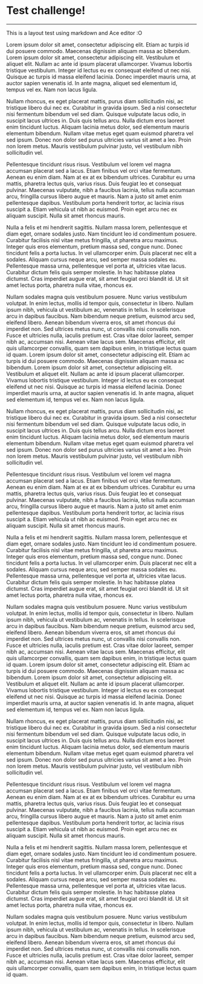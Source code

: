 # Test challenge!
---
This is a layout test using markdown and Ace editor :O

Lorem ipsum dolor sit amet, consectetur adipiscing elit. Etiam ac turpis id dui posuere commodo. Maecenas dignissim aliquam massa ac bibendum. Lorem ipsum dolor sit amet, consectetur adipiscing elit. Vestibulum et aliquet elit. Nullam ac ante id ipsum placerat ullamcorper. Vivamus lobortis tristique vestibulum. Integer id lectus eu ex consequat eleifend ut nec nisi. Quisque ac turpis id massa eleifend lacinia. Donec imperdiet mauris urna, at auctor sapien venenatis id. In ante magna, aliquet sed elementum id, tempus vel ex. Nam non lacus ligula.

Nullam rhoncus, ex eget placerat mattis, purus diam sollicitudin nisi, ac tristique libero dui nec ex. Curabitur in gravida ipsum. Sed a nisl consectetur nisi fermentum bibendum vel sed diam. Quisque vulputate lacus odio, in suscipit lacus ultrices in. Duis quis tellus arcu. Nulla dictum eros laoreet enim tincidunt luctus. Aliquam lacinia metus dolor, sed elementum mauris elementum bibendum. Nullam vitae metus eget quam euismod pharetra vel sed ipsum. Donec non dolor sed purus ultricies varius sit amet a leo. Proin non lorem metus. Mauris vestibulum pulvinar justo, vel vestibulum nibh sollicitudin vel.

Pellentesque tincidunt risus risus. Vestibulum vel lorem vel magna accumsan placerat sed a lacus. Etiam finibus vel orci vitae fermentum. Aenean eu enim diam. Nam at ex at ex bibendum ultrices. Curabitur eu urna mattis, pharetra lectus quis, varius risus. Duis feugiat leo et consequat pulvinar. Maecenas vulputate, nibh a faucibus lacinia, tellus nulla accumsan arcu, fringilla cursus libero augue et mauris. Nam a justo sit amet enim pellentesque dapibus. Vestibulum porta hendrerit tortor, ac lacinia risus suscipit a. Etiam vehicula ut nibh ac euismod. Proin eget arcu nec ex aliquam suscipit. Nulla sit amet rhoncus mauris.

Nulla a felis et mi hendrerit sagittis. Nullam massa lorem, pellentesque et diam eget, ornare sodales justo. Nam tincidunt leo id condimentum posuere. Curabitur facilisis nisl vitae metus fringilla, ut pharetra arcu maximus. Integer quis eros elementum, pretium massa sed, congue nunc. Donec tincidunt felis a porta luctus. In vel ullamcorper enim. Duis placerat nec elit a sodales. Aliquam cursus neque arcu, sed semper massa sodales eu. Pellentesque massa urna, pellentesque vel porta at, ultricies vitae lacus. Curabitur dictum felis quis semper molestie. In hac habitasse platea dictumst. Cras imperdiet augue erat, sit amet feugiat orci blandit id. Ut sit amet lectus porta, pharetra nulla vitae, rhoncus ex.

Nullam sodales magna quis vestibulum posuere. Nunc varius vestibulum volutpat. In enim lectus, mollis id tempor quis, consectetur in libero. Nullam ipsum nibh, vehicula ut vestibulum ac, venenatis in tellus. In scelerisque arcu in dapibus faucibus. Nam bibendum neque pretium, euismod arcu sed, eleifend libero. Aenean bibendum viverra eros, sit amet rhoncus dui imperdiet non. Sed ultrices metus nunc, ut convallis nisi convallis non. Fusce et ultricies nulla, iaculis pretium est. Cras vitae dolor laoreet, semper nibh ac, accumsan nisi. Aenean vitae lacus sem. Maecenas efficitur, elit quis ullamcorper convallis, quam sem dapibus enim, in tristique lectus quam id quam.
Lorem ipsum dolor sit amet, consectetur adipiscing elit. Etiam ac turpis id dui posuere commodo. Maecenas dignissim aliquam massa ac bibendum. Lorem ipsum dolor sit amet, consectetur adipiscing elit. Vestibulum et aliquet elit. Nullam ac ante id ipsum placerat ullamcorper. Vivamus lobortis tristique vestibulum. Integer id lectus eu ex consequat eleifend ut nec nisi. Quisque ac turpis id massa eleifend lacinia. Donec imperdiet mauris urna, at auctor sapien venenatis id. In ante magna, aliquet sed elementum id, tempus vel ex. Nam non lacus ligula.

Nullam rhoncus, ex eget placerat mattis, purus diam sollicitudin nisi, ac tristique libero dui nec ex. Curabitur in gravida ipsum. Sed a nisl consectetur nisi fermentum bibendum vel sed diam. Quisque vulputate lacus odio, in suscipit lacus ultrices in. Duis quis tellus arcu. Nulla dictum eros laoreet enim tincidunt luctus. Aliquam lacinia metus dolor, sed elementum mauris elementum bibendum. Nullam vitae metus eget quam euismod pharetra vel sed ipsum. Donec non dolor sed purus ultricies varius sit amet a leo. Proin non lorem metus. Mauris vestibulum pulvinar justo, vel vestibulum nibh sollicitudin vel.

Pellentesque tincidunt risus risus. Vestibulum vel lorem vel magna accumsan placerat sed a lacus. Etiam finibus vel orci vitae fermentum. Aenean eu enim diam. Nam at ex at ex bibendum ultrices. Curabitur eu urna mattis, pharetra lectus quis, varius risus. Duis feugiat leo et consequat pulvinar. Maecenas vulputate, nibh a faucibus lacinia, tellus nulla accumsan arcu, fringilla cursus libero augue et mauris. Nam a justo sit amet enim pellentesque dapibus. Vestibulum porta hendrerit tortor, ac lacinia risus suscipit a. Etiam vehicula ut nibh ac euismod. Proin eget arcu nec ex aliquam suscipit. Nulla sit amet rhoncus mauris.

Nulla a felis et mi hendrerit sagittis. Nullam massa lorem, pellentesque et diam eget, ornare sodales justo. Nam tincidunt leo id condimentum posuere. Curabitur facilisis nisl vitae metus fringilla, ut pharetra arcu maximus. Integer quis eros elementum, pretium massa sed, congue nunc. Donec tincidunt felis a porta luctus. In vel ullamcorper enim. Duis placerat nec elit a sodales. Aliquam cursus neque arcu, sed semper massa sodales eu. Pellentesque massa urna, pellentesque vel porta at, ultricies vitae lacus. Curabitur dictum felis quis semper molestie. In hac habitasse platea dictumst. Cras imperdiet augue erat, sit amet feugiat orci blandit id. Ut sit amet lectus porta, pharetra nulla vitae, rhoncus ex.

Nullam sodales magna quis vestibulum posuere. Nunc varius vestibulum volutpat. In enim lectus, mollis id tempor quis, consectetur in libero. Nullam ipsum nibh, vehicula ut vestibulum ac, venenatis in tellus. In scelerisque arcu in dapibus faucibus. Nam bibendum neque pretium, euismod arcu sed, eleifend libero. Aenean bibendum viverra eros, sit amet rhoncus dui imperdiet non. Sed ultrices metus nunc, ut convallis nisi convallis non. Fusce et ultricies nulla, iaculis pretium est. Cras vitae dolor laoreet, semper nibh ac, accumsan nisi. Aenean vitae lacus sem. Maecenas efficitur, elit quis ullamcorper convallis, quam sem dapibus enim, in tristique lectus quam id quam.
Lorem ipsum dolor sit amet, consectetur adipiscing elit. Etiam ac turpis id dui posuere commodo. Maecenas dignissim aliquam massa ac bibendum. Lorem ipsum dolor sit amet, consectetur adipiscing elit. Vestibulum et aliquet elit. Nullam ac ante id ipsum placerat ullamcorper. Vivamus lobortis tristique vestibulum. Integer id lectus eu ex consequat eleifend ut nec nisi. Quisque ac turpis id massa eleifend lacinia. Donec imperdiet mauris urna, at auctor sapien venenatis id. In ante magna, aliquet sed elementum id, tempus vel ex. Nam non lacus ligula.

Nullam rhoncus, ex eget placerat mattis, purus diam sollicitudin nisi, ac tristique libero dui nec ex. Curabitur in gravida ipsum. Sed a nisl consectetur nisi fermentum bibendum vel sed diam. Quisque vulputate lacus odio, in suscipit lacus ultrices in. Duis quis tellus arcu. Nulla dictum eros laoreet enim tincidunt luctus. Aliquam lacinia metus dolor, sed elementum mauris elementum bibendum. Nullam vitae metus eget quam euismod pharetra vel sed ipsum. Donec non dolor sed purus ultricies varius sit amet a leo. Proin non lorem metus. Mauris vestibulum pulvinar justo, vel vestibulum nibh sollicitudin vel.

Pellentesque tincidunt risus risus. Vestibulum vel lorem vel magna accumsan placerat sed a lacus. Etiam finibus vel orci vitae fermentum. Aenean eu enim diam. Nam at ex at ex bibendum ultrices. Curabitur eu urna mattis, pharetra lectus quis, varius risus. Duis feugiat leo et consequat pulvinar. Maecenas vulputate, nibh a faucibus lacinia, tellus nulla accumsan arcu, fringilla cursus libero augue et mauris. Nam a justo sit amet enim pellentesque dapibus. Vestibulum porta hendrerit tortor, ac lacinia risus suscipit a. Etiam vehicula ut nibh ac euismod. Proin eget arcu nec ex aliquam suscipit. Nulla sit amet rhoncus mauris.

Nulla a felis et mi hendrerit sagittis. Nullam massa lorem, pellentesque et diam eget, ornare sodales justo. Nam tincidunt leo id condimentum posuere. Curabitur facilisis nisl vitae metus fringilla, ut pharetra arcu maximus. Integer quis eros elementum, pretium massa sed, congue nunc. Donec tincidunt felis a porta luctus. In vel ullamcorper enim. Duis placerat nec elit a sodales. Aliquam cursus neque arcu, sed semper massa sodales eu. Pellentesque massa urna, pellentesque vel porta at, ultricies vitae lacus. Curabitur dictum felis quis semper molestie. In hac habitasse platea dictumst. Cras imperdiet augue erat, sit amet feugiat orci blandit id. Ut sit amet lectus porta, pharetra nulla vitae, rhoncus ex.

Nullam sodales magna quis vestibulum posuere. Nunc varius vestibulum volutpat. In enim lectus, mollis id tempor quis, consectetur in libero. Nullam ipsum nibh, vehicula ut vestibulum ac, venenatis in tellus. In scelerisque arcu in dapibus faucibus. Nam bibendum neque pretium, euismod arcu sed, eleifend libero. Aenean bibendum viverra eros, sit amet rhoncus dui imperdiet non. Sed ultrices metus nunc, ut convallis nisi convallis non. Fusce et ultricies nulla, iaculis pretium est. Cras vitae dolor laoreet, semper nibh ac, accumsan nisi. Aenean vitae lacus sem. Maecenas efficitur, elit quis ullamcorper convallis, quam sem dapibus enim, in tristique lectus quam id quam.